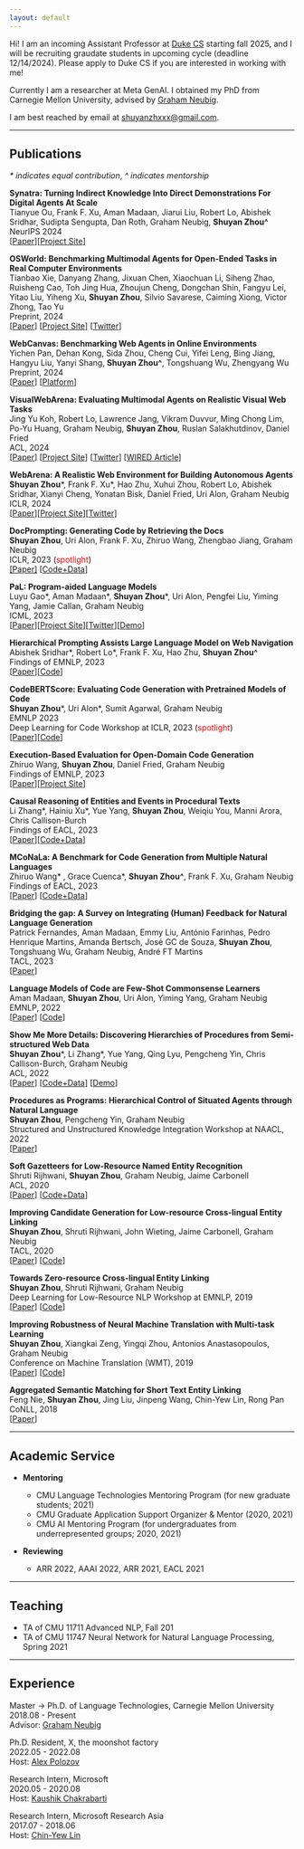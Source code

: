 ```yaml
---
layout: default
---
```


<!-- ## About Me -->
<a id="about-me"></a>
Hi! I am an incoming Assistant Professor at [Duke CS](https://cs.duke.edu/) starting fall 2025, and I will be recruiting graudate students in upcoming cycle (deadline 12/14/2024). Please apply to Duke CS if you are interested in working with me!

Currently I am a researcher at Meta GenAI. I obtained my PhD from Carnegie Mellon University, advised by [Graham Neubig](http://phontron.com).
<!-- I work on building autonomous agents that could understand high-level language commands. My goal is to create AI agents that would free human beings from tedious tasks and aid them in better decision makings. -->

<!-- We proposed an intuitive formalism for representing [procedures as programs](https://arxiv.org/pdf/2109.08214.pdf) and subsequently applied this concept to broader tasks with large language models ([PaL](https://arxiv.org/pdf/2211.10435.pdf), [CoCoGen](https://arxiv.org/pdf/2210.07128.pdf)). -->
<!-- We built the first large-scale [hierarchical procedural knowledge base](https://arxiv.org/pdf/2203.07264.pdf). To learn from the knowledge base and generate new and previously unseen procedures, we designed [DocPrompting](https://arxiv.org/pdf/2207.05987.pdf) that reads the relevant documentation before taking actions. -->
<!-- With the belief of "what I don't measure, I can't improve", we built [WebArena](https://webarena.dev), a realistic and reproducible environment for building and evaluating autonomous agents that are guided by high-level natural language commands. -->

I am best reached by email at [shuyanzhxxx@gmail.com](mailto:shuyanzhxxx@gmail.com).

<!-- Feel free to reach out about my research or anything else I might be able to help with. I’m always happy to answer questions about getting started with NLP research and applying to Ph.D. programs, especially for underrepresented groups like women, LGBTQ+. -->

<!-- Outside research, I enjoy bouldering (20% of my self-defined progress bar), playing tennis (30%), snowboarding (10%), rap (1%) and stand-up comedy (1%). I also play pingpong (80%) and basketball (70%).  -->


------------

## Publications
*\* indicates equal contribution*, *^ indicates mentorship*

**Synatra: Turning Indirect Knowledge Into Direct Demonstrations For Digital Agents At Scale** \
Tianyue Ou, Frank F. Xu, Aman Madaan, Jiarui Liu, Robert Lo, Abishek Sridhar, Sudipta Sengupta, Dan Roth, Graham Neubig, **Shuyan Zhou^** \
NeurIPS 2024 \
[[Paper](https://arxiv.org/pdf/2409.15637.pdf)][[Project Site](https://oootttyyy.github.io/synatra/)]


**OSWorld: Benchmarking Multimodal Agents for Open-Ended Tasks in Real Computer Environments** \
Tianbao Xie, Danyang Zhang, Jixuan Chen, Xiaochuan Li, Siheng Zhao, Ruisheng Cao, Toh Jing Hua, Zhoujun Cheng, Dongchan Shin, Fangyu Lei, Yitao Liu, Yiheng Xu, **Shuyan Zhou**, Silvio Savarese, Caiming Xiong, Victor Zhong, Tao Yu \
Preprint, 2024 \
[[Paper](https://arxiv.org/pdf/2404.07972.pdf)] [[Project Site](https://os-world.github.io/)] [[Twitter](https://twitter.com/TianbaoX/status/1778781521253667267)]

**WebCanvas: Benchmarking Web Agents in Online Environments** \
Yichen Pan, Dehan Kong, Sida Zhou, Cheng Cui, Yifei Leng, Bing Jiang, Hangyu Liu, Yanyi Shang, **Shuyan Zhou^**, Tongshuang Wu, Zhengyang Wu \
Preprint, 2024 \
[[Paper](https://arxiv.org/abs/2406.12373)] [[Platform](https://www.imean.ai/web-canvas)]

**VisualWebArena: Evaluating Multimodal Agents on Realistic Visual Web Tasks** \
Jing Yu Koh,  Robert Lo, Lawrence Jang, Vikram Duvvur, Ming Chong Lim, Po-Yu Huang, Graham Neubig, **Shuyan Zhou**, Ruslan Salakhutdinov,  Daniel Fried \
ACL, 2024 \
[[Paper](https://arxiv.org/pdf/2401.13649.pdf)] [[Project Site](https://jykoh.com/vwa)] [[Twitter](https://x.com/kohjingyu/status/1750540178488266902?s=20)] [[WIRED Article](https://www.wired.com/story/fast-forward-tested-next-gen-ai-assistant/)]


**WebArena: A Realistic Web Environment for Building Autonomous Agents** \
**Shuyan Zhou**\*, Frank F. Xu\*, Hao Zhu, Xuhui Zhou, Robert Lo, Abishek Sridhar, Xianyi Cheng, Yonatan Bisk, Daniel Fried, Uri Alon, Graham Neubig \
ICLR, 2024 \
[[Paper](https://arxiv.org/pdf/2307.13854.pdf)][[Project Site](https://webarena.dev)][[Twitter](https://twitter.com/shuyanzhxyc/status/1683917253597855744?s=20)]


**DocPrompting: Generating Code by Retrieving the Docs** \
**Shuyan Zhou**, Uri Alon, Frank F. Xu, Zhiruo Wang, Zhengbao Jiang, Graham Neubig \
ICLR, 2023 (<span style="color:red">spotlight</span>)\
[[Paper]](https://arxiv.org/pdf/2207.05987.pdf) [[Code+Data](https://github.com/shuyanzhou/docprompting)]

**PaL: Program-aided Language Models** \
Luyu Gao\*, Aman Madaan\*, **Shuyan Zhou**\*, Uri Alon, Pengfei Liu, Yiming Yang, Jamie Callan, Graham Neubig \
ICML, 2023 \
[[Paper](https://arxiv.org/pdf/2211.10435.pdf)][[Project Site](https://reasonwithpal.com)][[Twitter](https://twitter.com/shuyanzhxyc/status/1595140404545933313?s=20&t=a8GaJT23kFEPLKujdQO2IQ)][[Demo](https://huggingface.co/spaces/JavaFXpert/gpt-math-techniques)]

**Hierarchical Prompting Assists Large Language Model on Web Navigation** \
Abishek Sridhar\*, Robert Lo\*, Frank F. Xu, Hao Zhu, **Shuyan Zhou^** \
Findings of EMNLP, 2023 \
[[Paper](https://arxiv.org/pdf/2305.14257.pdf)][[Code](https://github.com/robert1003/ash-prompting)]

**CodeBERTScore: Evaluating Code Generation with Pretrained Models of Code** \
**Shuyan Zhou**\*, Uri Alon\*, Sumit Agarwal, Graham Neubig \
EMNLP 2023 \
Deep Learning for Code Workshop at ICLR, 2023 (<span style="color:red">spotlight</span>) \
[[Paper](https://arxiv.org/pdf/2302.05527.pdf)][[Code](https://github.com/neulab/code-bert-score)]

**Execution-Based Evaluation for Open-Domain Code Generation** \
Zhiruo Wang, **Shuyan Zhou**, Daniel Fried, Graham Neubig \
Findings of EMNLP, 2023 \
[[Paper](https://arxiv.org/pdf/2212.10481.pdf)][[Project Site](https://code-eval.github.io)]

**Causal Reasoning of Entities and Events in Procedural Texts** \
Li Zhang\*, Hainiu Xu\*, Yue Yang, **Shuyan Zhou**, Weiqiu You, Manni Arora, Chris Callison-Burch \
Findings of EACL, 2023 \
[[Paper](https://arxiv.org/pdf/2301.10896.pdf)][[Code+Data](https://github.com/zharry29/causal_reasoning_of_entities_and_events)]

**MCoNaLa: A Benchmark for Code Generation from Multiple Natural Languages**\
Zhiruo Wang\* , Grace Cuenca\*, **Shuyan Zhou^**, Frank F. Xu, Graham Neubig \
Findings of EACL, 2023 \
[[Paper](https://arxiv.org/pdf/2203.08388.pdf)] [[Code+Data](https://github.com/zorazrw/multilingual-conala)]

**Bridging the gap: A Survey on Integrating (Human) Feedback for Natural Language Generation** \
Patrick Fernandes, Aman Madaan, Emmy Liu, António Farinhas, Pedro Henrique Martins, Amanda Bertsch, José GC de Souza, **Shuyan Zhou**, Tongshuang Wu, Graham Neubig, André FT Martins \
TACL, 2023 \
[[Paper](https://browse.arxiv.org/pdf/2305.00955.pdf)]


**Language Models of Code are Few-Shot Commonsense Learners** \
Aman Madaan, **Shuyan Zhou**, Uri Alon, Yiming Yang, Graham Neubig \
EMNLP, 2022 \
[[Paper](https://arxiv.org/pdf/2210.07128.pdf)] [[Code](https://github.com/madaan/CoCoGen)]

**Show Me More Details: Discovering Hierarchies of Procedures from Semi-structured Web Data**\
**Shuyan Zhou**\*, Li Zhang\*, Yue Yang, Qing Lyu, Pengcheng Yin, Chris Callison-Burch, Graham Neubig \
ACL, 2022 \
[[Paper](https://arxiv.org/pdf/2203.07264.pdf)] [[Code+Data](https://github.com/shuyanzhou/wikihow_hierarchy)] [[Demo](https://wikihow-hierarchy.github.io)]


**Procedures as Programs: Hierarchical Control of Situated Agents through Natural Language** \
**Shuyan Zhou**, Pengcheng Yin, Graham Neubig \
Structured and Unstructured Knowledge Integration Workshop at NAACL, 2022\
[[Paper](https://arxiv.org/pdf/2109.08214.pdf)]

**Soft Gazetteers for Low-Resource Named Entity Recognition** \
Shruti Rijhwani, **Shuyan Zhou**, Graham Neubig, Jaime Carbonell \
ACL, 2020\
[[Paper](https://aclanthology.org/2020.acl-main.722.pdf)] [[Code+Data](https://github.com/shrutirij/soft-gazetteers)]


**Improving Candidate Generation for Low-resource Cross-lingual Entity Linking**\
**Shuyan Zhou**, Shruti Rijhwani, John Wieting, Jaime Carbonell, Graham Neubig \
TACL, 2020\
[[Paper](https://aclanthology.org/2020.tacl-1.8.pdf)] [[Code](https://github.com/shuyanzhou/pbel_plus)]


**Towards Zero-resource Cross-lingual Entity Linking**\
**Shuyan Zhou**, Shruti Rijhwani, Graham Neubig \
Deep Learning for Low-Resource NLP Workshop at EMNLP, 2019\
[[Paper](https://aclanthology.org/D19-61.pdf#page=257)] [[Code](https://github.com/shuyanzhou/burn_xel)]

**Improving Robustness of Neural Machine Translation with Multi-task Learning**\
**Shuyan Zhou**, Xiangkai Zeng, Yingqi Zhou, Antonios Anastasopoulos, Graham Neubig \
Conference on Machine Translation (WMT), 2019\
[[Paper](https://aclanthology.org/W19-5368.pdf)] [[Code](https://github.com/shuyanzhou/multitask_transformer)]

**Aggregated Semantic Matching for Short Text Entity Linking**\
Feng Nie, **Shuyan Zhou**, Jing Liu, Jinpeng Wang, Chin-Yew Lin, Rong Pan \
CoNLL, 2018\
[[Paper](https://aclanthology.org/K18-1046.pdf)]

------------

## Academic Service

* **Mentoring**
  * CMU Language Technologies Mentoring Program (for new graduate students; 2021)
  * CMU Graduate Application Support Organizer & Mentor (2020, 2021)
  * CMU AI Mentoring Program (for undergraduates from underrepresented groups; 2020, 2021)

* **Reviewing**
  * ARR 2022, AAAI 2022, ARR 2021, EACL 2021

------------

## Teaching
* TA of CMU 11711 Advanced NLP, Fall 201
* TA of CMU 11747 Neural Network for Natural Language Processing, Spring 2021

------------

## Experience
Master → Ph.D. of Language Technologies, Carnegie Mellon University \
2018.08 - Present \
Advisor: [Graham Neubig](http://phontron.com)

Ph.D. Resident, X, the moonshot factory \
2022.05 - 2022.08 \
Host: [Alex Polozov](https://alexpolozov.com/)

Research Intern, Microsoft \
2020.05 - 2020.08 \
Host: [Kaushik Chakrabarti](https://www.microsoft.com/en-us/research/people/kaushik/) 


Research Intern, Microsoft Research Asia \
2017.07 - 2018.06 \
Host: [Chin-Yew Lin](https://www.microsoft.com/en-us/research/people/cyl/)
